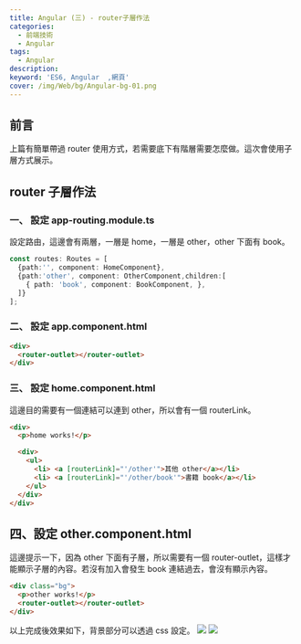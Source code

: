 ```yaml
---
title: Angular (三) - router子層作法
categories: 
  - 前端技術
  - Angular
tags: 
  - Angular
description:
keyword: 'ES6, Angular  ,網頁'
cover: /img/Web/bg/Angular-bg-01.png
---
```


## 前言
上篇有簡單帶過 router 使用方式，若需要底下有階層需要怎麼做。這次會使用子層方式展示。

## router 子層作法
### 一、 設定 app-routing.module.ts
設定路由，這邊會有兩層，一層是 home，一層是 other，other 下面有 book。
```ts
const routes: Routes = [
  {path:'', component: HomeComponent},
  {path:'other', component: OtherComponent,children:[
    { path: 'book', component: BookComponent, },
  ]}
];
```

### 二、 設定 app.component.html
```html
<div>
  <router-outlet></router-outlet>
</div>
```

### 三、 設定 home.component.html
這邊目的需要有一個連結可以連到 other，所以會有一個 routerLink。
```html
<div>
  <p>home works!</p>

  <div>
    <ul>
      <li> <a [routerLink]="'/other'">其他 other</a></li>
      <li> <a [routerLink]="'/other/book'">書籍 book</a></li>
    </ul>
  </div>
</div>
```

## 四、設定 other.component.html
這邊提示一下，因為 other 下面有子層，所以需要有一個 router-outlet，這樣才能顯示子層的內容。若沒有加入會發生 book 連結過去，會沒有顯示內容。
```html
<div class="bg">
  <p>other works!</p>
  <router-outlet></router-outlet>
</div>
```

以上完成後效果如下，背景部分可以透過 css 設定。
![](/image/20230826_20-48-36.png)
![](/image/20230826_20-48-22.png)